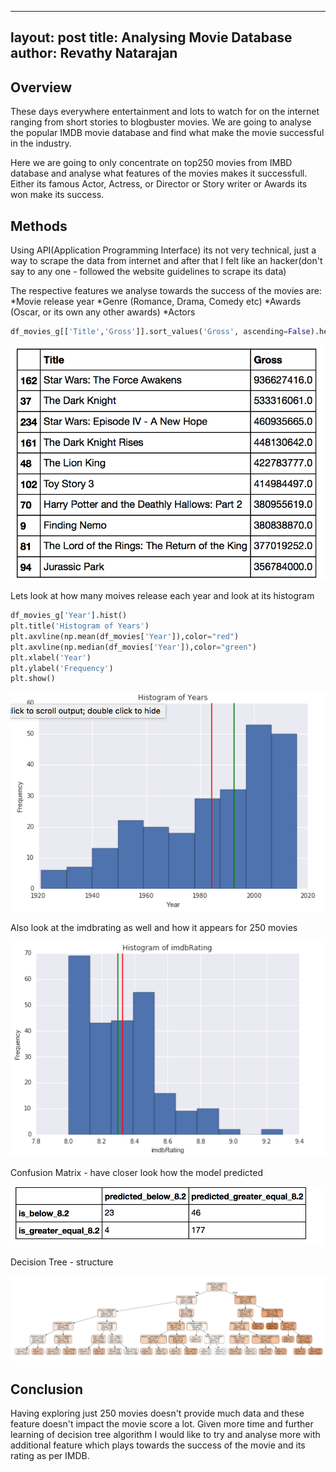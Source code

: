 
---
layout: post
title: Analysing Movie Database
author: Revathy Natarajan
---

## Overview
These days everywhere entertainment and lots to watch for on the internet ranging from short stories to blogbuster movies. We are going to analyse the popular IMDB movie database and find what make the movie successful in the industry.

Here we are going to only concentrate on top250 movies from IMBD database and analyse what features of the movies makes it successfull. Either its famous Actor, Actress, or Director or Story writer or Awards its won make its success.

## Methods
Using API(Application Programming Interface) its not very technical, just a way to scrape the data from internet and after that I felt like an hacker(don't say to any one - followed the website guidelines to scrape its data)

The respective features we analyse towards the success of the movies are:
*Movie release year
*Genre (Romance, Drama, Comedy etc)
*Awards (Oscar, or its own any other awards)
*Actors

```python
df_movies_g[['Title','Gross']].sort_values('Gross', ascending=False).head(10)
```
<img src="../images/top_movies.png">

Lets look at how many moives release each year and look at its histogram 

```python
df_movies_g['Year'].hist()
plt.title('Histogram of Years')
plt.axvline(np.mean(df_movies['Year']),color="red")
plt.axvline(np.median(df_movies['Year']),color="green")
plt.xlabel('Year')
plt.ylabel('Frequency')
plt.show()
```
<img src="../images/year.png">

Also look at the imdbrating as well and how it appears for 250 movies

<img src="../images/imdb_rating.png">

Confusion Matrix - have closer look how the model predicted

<img src="../images/Confusion_matrix.png">

Decision Tree - structure

<img src="../images/DecisionTree.png">

## Conclusion
Having exploring just 250 movies doesn't provide much data and these feature doesn't impact the movie score a lot. Given more time and further learning of decision tree algorithm I would like to try and analyse more with additional feature which plays towards the success of the movie and its rating as per IMDB.
